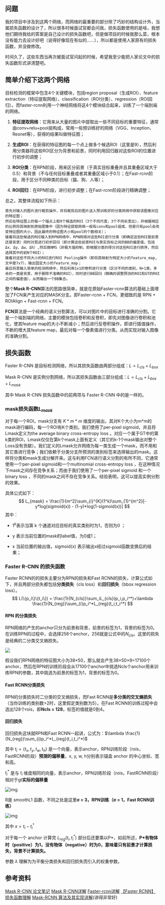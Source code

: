 ## 问题

我的项目中涉及到这两个网络，而网络的最重要的部分除了巧妙的结构设计外，当属损失函数的设计了，所以很多时候面试官都会问我，损失函数使用的是啥，我想他们期待我给的答案是自己设计的损失函数吧，但是做项目的时候我那么菜，根本没有能力去设计好吧（说得好像现在有似的……），所以都是使用人家原有的损失函数，并没做修改。

时间久了，这些东西当再次被面试官问起的时候，希望我至少能把人家论文中的损失函数形式讲清楚吧。

## 简单介绍下这两个网络

目标检测的框架中包含4个关键模块，包括region proposal（生成ROI）、feature extraction（特征提取网络）、classification（ROI分类）、regression（ROI回归）。而faster-rcnn利用一个神经网络将这4个模块结合起来，训练了一个端到端的网络。

1. **特征提取网络**：它用来从大量的图片中提取出一些不同目标的重要特征，通常由conv+relu+pool层构成，常用一些预训练好的网络（VGG、Inception、Resnet等），获得的结果叫做特征图；

2. **生成ROI**：在获得的特征图的每一个点上做多个候选ROI（这里是9），然后利用分类器将这些ROI区分为背景和前景，同时利用回归器对这些ROI的位置进行初步的调整；

3. **ROI分类**：在RPN阶段，用来区分前景（于真实目标重叠并且其重叠区域大于0.5）和背景（不与任何目标重叠或者其重叠区域小于0.1）；在Fast-rcnn阶段，用于区分不同种类的目标（猫、狗、人等）；

4. **ROI回归**：在RPN阶段，进行初步调整；在Fast-rcnn阶段进行精确调整；

总之，其整体流程如下所示：

    首先对输入的图片进行裁剪操作，并将裁剪后的图片送入预训练好的分类网络中获取该图像对应的特征图；
    然后在特征图上的每一个锚点上取9个候选的ROI（3个不同尺度，3个不同长宽比），并根据相应的比例将其映射到原始图像中（因为特征提取网络一般有conv和pool组成，但是只有pool会改变特征图的大小，因此最终的特征图大小和pool的个数相关）；
    接着将这些候选的ROI输入到RPN网络中，RPN网络对这些ROI进行分类（即确定这些ROI是前景还是背景）同时对其进行初步回归（即计算这些前景ROI与真实目标之间的BB的偏差值，包括Δx、Δy、Δw、Δh）,然后做NMS（非极大值抑制，即根据分类的得分对这些ROI进行排序，然后选择其中的前N个ROI）；
    接着对这些不同大小的ROI进行ROI Pooling操作（即将其映射为特定大小的feature_map,文中是7x7），输出固定大小的feature_map；
    最后将其输入简单的检测网络中，然后利用1x1的卷积进行分类（区分不同的类别，N+1类，多余的一类是背景，用于删除不准确的ROI），同时进行BB回归（精确的调整预测的ROI和GT的ROI之间的偏差值），从而输出一个BB集合。 
整个**Mask R-CNN**算法的思路很简单，就是在原始Faster-rcnn算法的基础上面增加了FCN来产生对应的MASK分支。即Faster-rcnn + FCN，更细致的是 RPN + ROIAlign + Fast-rcnn + FCN。

**FCN**算法是一个经典的语义分割算法，可以对图片中的目标进行准确的分割。它是一个端到端的网络，主要的模快包括卷积和反卷积，即先对图像进行卷积和池化，使其feature map的大小不断减小；然后进行反卷积操作，即进行插值操作，不断的增大其feature map，最后对每一个像素值进行分类。从而实现对输入图像的准确分割。

## 损失函数

Faster R-CNN 是目标检测网络，所以其损失函数由两部分组成：$L = L_{cls} + L_{box}$

Mask R-CNN 是实例分割网络，所以其损失函数由三部分组成：$L = L_{cls} + L_{box}+L_{mask}$

其中 Mask R-CNN 损失函数中的前两项与 Faster R-CNN 中的是一样的。

### mask损失函数$L_{mask}$

对于每一个ROI，mask分支有 $K*m*m$ 维度的输出，其对K个大小为m*m的mask进行编码，每一个ROI有K个类别。我们使用了per-pixel sigmoid，并且将Lmask定义为the average binary cross-entropy loss 。对应一个属于GT中的第k类的ROI，Lmask仅仅在第k个mask上面有定义（其它的k-1个mask输出对整个Loss没有贡献）。我们定义的Lmask允许网络为每一类生成一个mask，而不用和其它类进行竞争；我们依赖于分类分支所预测的类别标签来选择输出的mask。这样将分类和mask生成分解开来。这与利用FCN进行语义分割的有所不同，它通常使用一个per-pixel sigmoid和一个multinomial cross-entropy loss ，在这种情况下mask之间存在竞争关系；而由于我们使用了一个per-pixel sigmoid 和一个binary loss ，不同的mask之间不存在竞争关系。经验表明，这可以提高实例分割的效果。

具体公式如下：
$$
L_{mask} = \frac{1}{m^2}\sum_{i}^{K}(1^k)\sum_{1}^{m^2}[-y*log(sigmoid(x)) - (1-y)*log(1-sigmoid(x))]
$$
其中：

- $1^k$表示当第 k 个通道对应目标的真实类别时为1，否则为0 ；

* y 表示当前位置的mask的label值，为0或1；

* x 当前位置的输出值，sigmoid(x) 表示输出x经过sigmoid函数变换后的结果；

### Faster R-CNN 的损失函数

Faster RCNN的的损失主要分为RPN的损失和Fast RCNN的损失，计算公式如下，并且两部分损失都包括**分类损失**（cls loss）和**回归损失**（bbox regression loss）。
$$
L(\{p_i\}\{t_i\}) = \frac{1}{N_{cls}}\sum_iL_{cls}(p_i,p_i^*)+\lambda \frac{1}{N_{reg}}\sum_{i}p_i^*L_{reg}(t_i,t_i^*)
$$

#### RPN 的分类损失

RPN网络的产生的anchor只分为前景和背景，前景的标签为1，背景的标签为0。在训练RPN的过程中，会选择256个anchor，256就是公式中的$N_{cls}$。这里的损失是经典的二分类交叉熵损失。

![](https://i.loli.net/2020/06/21/FQKfa5hwI3Y4zDg.png)

假设我们RPN网络的特征图大小为38×50，那么就会产生38×50×9=17100个anchor，然后在RPN的训练阶段会从17100个anchor中挑选Ncls个anchor用来训练RPN的参数，其中挑选为前景的标签为1，背景的标签为0。

#### Fast RCNN分类损失

RPN的分类损失时二分类的交叉熵损失，而Fast RCNN是**多分类的交叉熵损失**（当你训练的类别数>2时，这里假定类别数为5）。在Fast RCNN的训练过程中会选出128个rois，即**Ncls = 128**，标签的值就是0到4。

#### 回归损失

回归损失这块就RPN和Fast RCNN一起讲，公式为：$\lambda \frac{1}{N_{reg}}\sum_{i}p_i^*L_{reg}(t_i,t_i^*)$

其中 $t_i=\{t_x,t_y,t_w,t_h\}$ 是一个向量，表示anchor，RPN训练阶段（rois，FastRCNN阶段）**预测的偏移量**，x, y, w, h分别表示锚盒 anchor 的中心坐标、宽和高。

$t_i^*$ 是与 $t_i$ 维度相同的向量，表示anchor，RPN训练阶段（rois，FastRCNN阶段）相对于gt**实际的偏移量**

![img](https://i.loli.net/2020/06/21/ULwRnE6qFXCgZ2j.png)

R是 smoothL1 函数，不同之处是这里**σ = 3，RPN训练（σ = 1，Fast RCNN训练）**

![img](https://img-blog.csdnimg.cn/20181212134143118.png)

其中 $x=t_i - t_i^*$ 

对于每一个 anchor 计算完 $L_{reg}(t_i,t_i^*)$ 部分后还要乘以P*，如前所述，**P\*有物体时（positive）为1，没有物体（negative）时为0，意味着只有前景才计算损失，背景不计算损失。**

参数 $\lambda$ 理解为为平衡分类损失和回归损失而引入的权重参数。

## 参考资料

[Mask R-CNN 论文笔记](https://blog.csdn.net/JerryZhang__/article/details/88385290)
[Mask R-CNN详解](https://blog.csdn.net/WZZ18191171661/article/details/79453780)
[Faster-rcnn详解](https://blog.csdn.net/WZZ18191171661/article/details/79439212)
[【Faster RCNN】损失函数理解](https://blog.csdn.net/Mr_health/article/details/84970776)
[Mask-RCNN 算法及其实现详解](https://blog.csdn.net/remanented/article/details/79564045)(讲得非常好)

